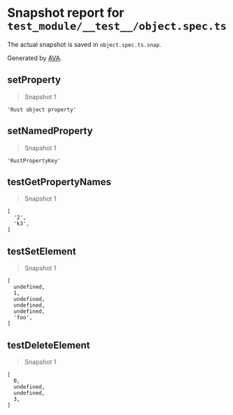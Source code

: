 # Snapshot report for `test_module/__test__/object.spec.ts`

The actual snapshot is saved in `object.spec.ts.snap`.

Generated by [AVA](https://avajs.dev).

## setProperty

> Snapshot 1

    'Rust object property'

## setNamedProperty

> Snapshot 1

    'RustPropertyKey'

## testGetPropertyNames

> Snapshot 1

    [
      '2',
      'k3',
    ]

## testSetElement

> Snapshot 1

    [
      undefined,
      1,
      undefined,
      undefined,
      undefined,
      'foo',
    ]

## testDeleteElement

> Snapshot 1

    [
      0,
      undefined,
      undefined,
      3,
    ]
